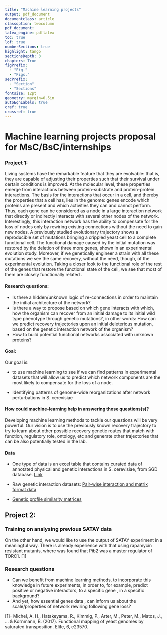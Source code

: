 ```yaml
---
title: "Machine learning projects"
output: pdf_document
documentclass: article
classoption: twocolumn
pdf_document:
latex_engine: pdflatex
toc: true
lof: true
numberSections: true
highlight: tango
sectionsDepth: 3
chapters: True
figPrefix:
  - "Fig."
  - "Figs."
secPrefix:
  - "Section"
  - "Sections"
fontsize: 12pt
geometry: margin=0.5in
autoEqnLabels: true
cref: true
crossref: true
---
```



# Machine learning projects proposal for MsC/BsC/internships

### Project 1:

Living systems have the remarkable feature that they are evolvable: that is, they are capable of adjusting their properties such that their survival under certain conditions is improved. At the molecular level, these properties emerge from interactions between protein-substrate and protein-protein interactions. The basis for the interactions that occur in a cell, and thereby the properties that a cell has, lies in the genome: genes encode which proteins are present and which activities they can and cannot perform. Thus, each gene can be considered as a node in a large interaction network that directly or indirectly interacts with several other nodes of the network. Interestingly, this interaction network has the ability to compensate for the loss of nodes only by rewiring existing connections without the need to gain new nodes.
A previously studied evolutionary trajectory shows a reproducible set of mutations bringing a crippled yeast cell to a complete functional cell. The functional damage caused by the  initial mutation was restored by the deletion of three more genes, shown in an experimental evolution study. Moreover, if we genetically engineer a strain with all these mutations we see the same recovery, without the need, though, of the experimental evolution. Taking a closer look to the functional role of the rest of the genes that restore the functional state of the cell, we see that most of them are closely functionally related .

#### Research questions:
 - Is there a hidden/unknown logic of re-connections in order to maintain the initial architecture of the network?
 - Is there a way to propose based on which gene interacts with which, how the organism can recover  from an initial damage to  its initial wild type phenotype through genetic mutations?, in other words: How can we predict recovery trajectories upon an initial deleterious mutation, based on the genetic interaction network of the organism?
 - How to build potential functional networks associated with unknown proteins?

#### Goal:
 Our goal is:

 - to use machine learning to see if we can find patterns in experimental datasets that will allow us to predict which network components are the most likely to compensate for the loss of a node.

 - Identifying patterns of genome-wide reorganizations after network perturbations in S. cerevisiae

#### How could machine-learning help in answering those questions(s)?

Developing machine learning methods to tackle our questions will be very powerful. Our vision is to use the previously known recovery trajectory to try to learn about other possible recovery genetic routes that match with function, regulatory role, ontology, etc and generate other trajectories that can be also potentially tested in the lab.

#### Data

- One type of data is an excel table that contains curated data of annotated physical and genetic interactions  in S. cerevisiae, from SGD database. [Link](https://downloads.yeastgenome.org/curation/literature/interaction_data.tab)

- Raw genetic interaction datasets: [Pair-wise interaction and matrix format data ](http://thecellmap.org/costanzo2016/)

- [Genetic profile similarity matrices](http://thecellmap.org/costanzo2016/)

## Project 2:

### Training on analysing previous SATAY data

On the other hand, we would like to use the output of SATAY experiment in a meaningful way. There is already experience with that using rapamycin resistant mutants, where was found that Pib2 was a master regulator of TORC1. [1]

### Research questions

- Can we benefit from machine learning methods, to incorporate this knowledge in future experiments, in order to, for example, predict positive or negative interactors, to a specific gene , in a specific background?
- And yet, how essential genes data , can inform us about the scale/properties of network rewiring following gene loss?

[1]- Michel, A. H., Hatakeyama, R., Kimmig, P., Arter, M., Peter, M., Matos, J., ... & Kornmann, B. (2017). Functional mapping of yeast genomes by saturated transposition. Elife, 6, e23570.
